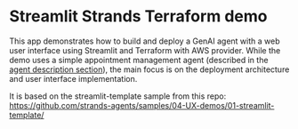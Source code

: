 # Streamlit Strands Terraform demo

This app demonstrates how to build and deploy a GenAI agent with a web user interface using Streamlit and Terraform with AWS provider. While the demo uses a simple appointment management agent (described in the [agent description section](#agent-description)), the main focus is on the deployment architecture and user interface implementation.

It is based on the streamlit-template sample from this repo:
https://github.com/strands-agents/samples/04-UX-demos/01-streamlit-template/

